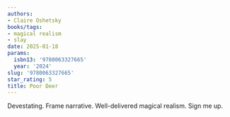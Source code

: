 ```yaml
---
authors:
- Claire Oshetsky
books/tags:
- magical realism
- slay
date: 2025-01-18
params:
  isbn13: '9780063327665'
  year: '2024'
slug: '9780063327665'
star_rating: 5
title: Poor Deer
---
```


Devestating. Frame narrative. Well-delivered magical realism. Sign me up.

<!--more-->